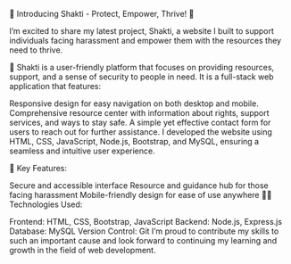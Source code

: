🚀 Introducing Shakti - Protect, Empower, Thrive! 🚀

I’m excited to share my latest project, Shakti, a website I built to support individuals facing harassment and empower them with the resources they need to thrive.

🌟 Shakti is a user-friendly platform that focuses on providing resources, support, and a sense of security to people in need. It is a full-stack web application that features:

Responsive design for easy navigation on both desktop and mobile.
Comprehensive resource center with information about rights, support services, and ways to stay safe.
A simple yet effective contact form for users to reach out for further assistance.
I developed the website using HTML, CSS, JavaScript, Node.js, Bootstrap, and MySQL, ensuring a seamless and intuitive user experience.

🎯 Key Features:

Secure and accessible interface
Resource and guidance hub for those facing harassment
Mobile-friendly design for ease of use anywhere
👩‍💻 Technologies Used:

Frontend: HTML, CSS, Bootstrap, JavaScript
Backend: Node.js, Express.js
Database: MySQL
Version Control: Git
I’m proud to contribute my skills to such an important cause and look forward to continuing my learning and growth in the field of web development.
